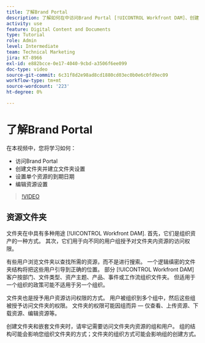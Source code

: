 ```yaml
---
title: 了解Brand Portal
description: 了解如何在中访问Brand Portal [!UICONTROL Workfront DAM]、创建文件夹、设置单个资源的到期日期以及编辑资源设置。
activity: use
feature: Digital Content and Documents
type: Tutorial
role: Admin
level: Intermediate
team: Technical Marketing
jira: KT-8966
exl-id: e882bcce-0e17-4040-9cbd-a3506f6ee099
doc-type: video
source-git-commit: 6c31f8d2e98ad8cd1880cd03ec0b0e6c0fd9ec09
workflow-type: tm+mt
source-wordcount: '223'
ht-degree: 0%

---
```


# 了解Brand Portal

在本视频中，您将学习如何：

* 访问Brand Portal
* 创建文件夹并建立文件夹设置
* 设置单个资源的到期日期
* 编辑资源设置

>[!VIDEO](https://video.tv.adobe.com/v/335229/?quality=12&learn=on)

## 资源文件夹

文件夹在中具有多种用途 [!UICONTROL Workfront DAM]. 首先，它们是组织资产的一种方式。 其次，它们用于向不同的用户组授予对文件夹内资源的访问权限。

有些用户浏览文件夹以查找所需的资源，而不是进行搜索。 一个逻辑缜密的文件夹结构将把这些用户引导到正确的位置。 部分 [!UICONTROL Workfront DAM] 客户按部门、文件类型、资产主题、产品、事件或工作流组织文件夹。 但适用于一个组织的政策可能不适用于另一个组织。

文件夹也是授予用户资源访问权限的方式。 用户被组织到多个组中，然后这些组被授予访问文件夹的权限。 文件夹的权限可能因组而异 — 仅查看、上传资源、下载资源、编辑资源等。

创建文件夹和嵌套文件夹时，请牢记需要访问文件夹内资源的组和用户。 组的结构可能会影响您组织文件夹的方式；文件夹的组织方式可能会影响组的创建方式。
